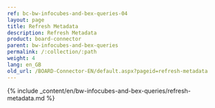 ```yaml
---
ref: bc-bw-infocubes-and-bex-queries-04
layout: page
title: Refresh Metadata
description: Refresh Metadata
product: board-connector
parent: bw-infocubes-and-bex-queries
permalink: /:collection/:path
weight: 4
lang: en_GB
old_url: /BOARD-Connector-EN/default.aspx?pageid=refresh-metadata
---
```

{% include _content/en/bw-infocubes-and-bex-queries/refresh-metadata.md %}